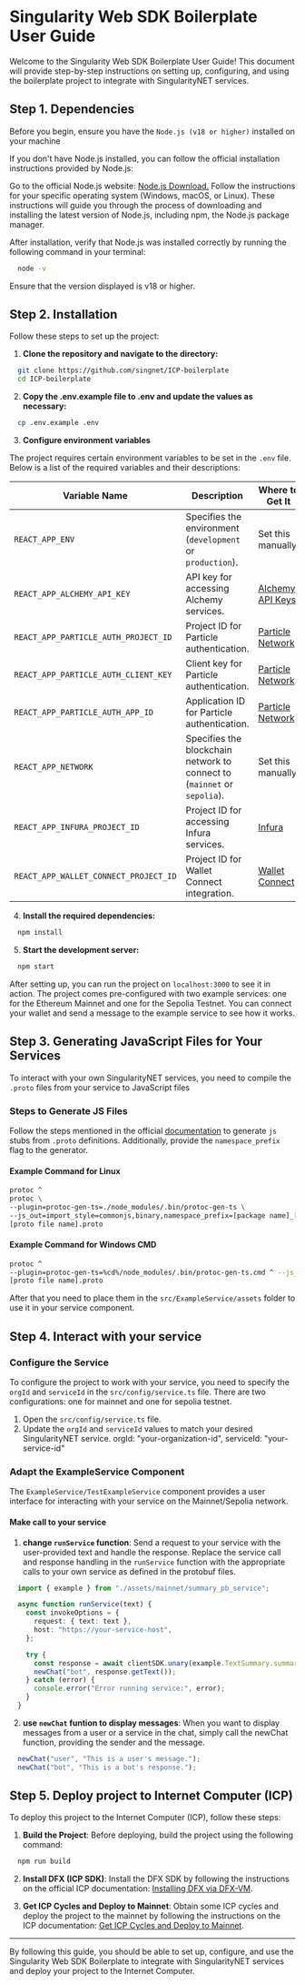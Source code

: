 # Singularity Web SDK Boilerplate User Guide

Welcome to the Singularity Web SDK Boilerplate User Guide! This document will provide step-by-step instructions on setting up, configuring, and using the boilerplate project to integrate with SingularityNET services.

## Step 1. Dependencies

Before you begin, ensure you have the `Node.js (v18 or higher)` installed on your machine

If you don't have Node.js installed, you can follow the official installation instructions provided by Node.js:

Go to the official Node.js website: [Node.js Download.](https://nodejs.org/en)
Follow the instructions for your specific operating system (Windows, macOS, or Linux).
These instructions will guide you through the process of downloading and installing the latest version of Node.js, including npm, the Node.js package manager.

After installation, verify that Node.js was installed correctly by running the following command in your terminal:
```bash
  node -v
```
Ensure that the version displayed is v18 or higher.



## Step 2. Installation

Follow these steps to set up the project:

1. **Clone the repository and navigate to the directory:**
```bash
  git clone https://github.com/singnet/ICP-boilerplate
  cd ICP-boilerplate
```
2. **Copy the .env.example file to .env and update the values as necessary:**
```bash
  cp .env.example .env
```

3. **Configure environment variables**

The project requires certain environment variables to be set in the `.env` file. Below is a list of the required variables and their descriptions:

| Variable Name                        | Description                                             | Where to Get It                      |
|--------------------------------------|---------------------------------------------------------|--------------------------------------|
| `REACT_APP_ENV`                      | Specifies the environment (`development` or `production`). | Set this manually.                   |
| `REACT_APP_ALCHEMY_API_KEY`          | API key for accessing Alchemy services.                 | [Alchemy API Keys](https://alchemy.com) |
| `REACT_APP_PARTICLE_AUTH_PROJECT_ID` | Project ID for Particle authentication.                 | [Particle Network](https://particle.network/) |
| `REACT_APP_PARTICLE_AUTH_CLIENT_KEY` | Client key for Particle authentication.                 | [Particle Network](https://particle.network/) |
| `REACT_APP_PARTICLE_AUTH_APP_ID`     | Application ID for Particle authentication.             | [Particle Network](https://particle.network/) |
| `REACT_APP_NETWORK`                  | Specifies the blockchain network to connect to (`mainnet` or `sepolia`). | Set this manually.                   |
| `REACT_APP_INFURA_PROJECT_ID`        | Project ID for accessing Infura services.               | [Infura](https://infura.io)          |
| `REACT_APP_WALLET_CONNECT_PROJECT_ID`| Project ID for Wallet Connect integration.              | [Wallet Connect](https://walletconnect.com/) |

4. **Install the required dependencies:**
```bash
  npm install
```

5. **Start the development server:**
```bash
  npm start
```

After setting up, you can run the project on `localhost:3000` to see it in action. The project comes pre-configured with two example services: one for the Ethereum Mainnet and one for the Sepolia Testnet. You can connect your wallet and send a message to the example service to see how it works.

## Step 3. Generating JavaScript Files for Your Services

To interact with your own SingularityNET services, you need to compile the `.proto` files from your service to JavaScript files

### Steps to Generate JS Files

Follow the steps mentioned in the official [documentation](https://github.com/improbable-eng/grpc-web/blob/master/client/grpc-web/docs/code-generation.md) to generate `js` stubs from `.proto` definitions. Additionally, provide the `namespace_prefix` flag to the generator.

#### Example Command for Linux
```bash
protoc ^
protoc \
--plugin=protoc-gen-ts=./node_modules/.bin/protoc-gen-ts \
--js_out=import_style=commonjs,binary,namespace_prefix=[package name]_[org id]_[service]:. --ts_out=service=grpc-web:. \
[proto file name].proto
```
#### Example Command for Windows CMD
```bash
protoc ^
--plugin=protoc-gen-ts=%cd%/node_modules/.bin/protoc-gen-ts.cmd ^ --js_out=import_style=commonjs,binary,namespace_prefix=[package name]_[org id]_[service]:. --ts_out=service=grpc-web:. ^
[proto file name].proto
```
After that you need to place them in the `src/ExampleService/assets` folder to use it in your service component.


## Step 4. Interact with your service

### Configure the Service

To configure the project to work with your service, you need to specify the `orgId` and `serviceId` in the `src/config/service.ts` file. There are two configurations: one for mainnet and one for sepolia testnet.

1. Open the `src/config/service.ts` file.
2. Update the `orgId` and `serviceId` values to match your desired SingularityNET service.
   orgId: "your-organization-id",
   serviceId: "your-service-id"

### Adapt the ExampleService Component

The `ExampleService/TestExampleService` component provides a user interface for interacting with your service on the Mainnet/Sepolia network.

#### Make call to your service

1. **change `runService` function**: Send a request to your service with the user-provided text and handle the response. Replace the service call and response handling in the `runService` function with the appropriate calls to your own service as defined in the protobuf files.
```typescript
  import { example } from "./assets/mainnet/summary_pb_service";

  async function runService(text) {
    const invokeOptions = {
      request: { text: text },
      host: "https://your-service-host",
    };

    try {
      const response = await clientSDK.unary(example.TextSummary.summary, invokeOptions);
      newChat("bot", response.getText());
    } catch (error) {
      console.error("Error running service:", error);
    }
  }
```

2. **use `newChat` funtion to display messages**: When you want to display messages from a user or a service in the chat, simply call the newChat function, providing the sender and the message.
```typescript
  newChat("user", "This is a user's message.");
  newChat("bot", "This is a bot's response.");
```

## Step 5. Deploy project to Internet Computer (ICP)

To deploy this project to the Internet Computer (ICP), follow these steps:

1. **Build the Project**: Before deploying, build the project using the following command:
```bash
  npm run build
```
2. **Install DFX (ICP SDK)**: Install the DFX SDK by following the instructions on the official ICP documentation: [Installing DFX via DFX-VM](https://internetcomputer.org/docs/current/developer-docs/getting-started/install/#installing-dfx-via-dfxvm).

3. **Get ICP Cycles and Deploy to Mainnet**: Obtain some ICP cycles and deploy the project to the mainnet by following the instructions on the ICP documentation: [Get ICP Cycles and Deploy to Mainnet](https://internetcomputer.org/docs/current/developer-docs/getting-started/deploy/mainnet).

---

By following this guide, you should be able to set up, configure, and use the Singularity Web SDK Boilerplate to integrate with SingularityNET services and deploy your project to the Internet Computer.
